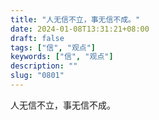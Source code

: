 ```yaml
---
title: "人无信不立，事无信不成。"
date: 2024-01-08T13:31:21+08:00
draft: false
tags: ["信", "观点"]
keywords: ["信", "观点"]
description: ""
slug: "0801"
---
```


人无信不立，事无信不成。
